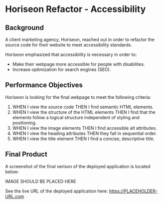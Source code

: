 # Horiseon Refactor - Accessibility

## Background
A client marketing agency, Horiseon, reached out in order to refactor the source code for their website to meet accessibility standards.  

Horiseon emphasized that accessibility is necessary in order to: 
* Make their webpage more accessible for people with disabilites.
* Increase optimization for search engines (SEO).

## Performance Objectives
Horiseon is looking for the final webpage to meet the following criteria:
1. WHEN I view the source code
THEN I find semantic HTML elements.
2. WHEN I view the structure of the HTML elements
THEN I find that the elements follow a logical structure independent of styling and positioning.
3. WHEN I view the image elements
THEN I find accessible alt attributes.
4. WHEN I view the heading attributes
THEN they fall in sequential order.
5. WHEN I view the title element
THEN I find a concise, descriptive title.

## Final Product
A screenshot of the final verison of the deployed application is located below:

IMAGE SHOULD BE PLACED HERE

See the live URL of the deployed application here: https://PLACEHOLDER-URL.com
